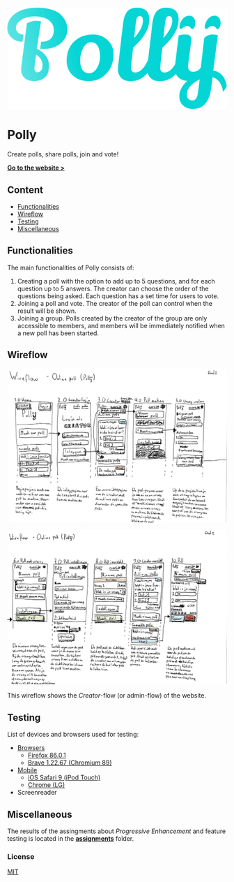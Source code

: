 ![Polly website logo](/assignments/opd-3/polly.png)

# Polly

Create polls, share polls, join and vote!

[**Go to the website >**](https://polly-y.herokuapp.com/)

## Content

* [Functionalities](#functionalities)
* [Wireflow](#wireflow)
* [Testing](#testing)
* [Miscellaneous](#Miscellaneous)

## Functionalities

The main functionalities of Polly consists of:

1. Creating a poll with the option to add up to 5 questions, and for each question up to 5 answers. The creator can choose the order of the questions being asked. Each question has a set time for users to vote.
2. Joining a poll and vote. The creator of the poll can control when the result will be shown.
3. Joining a group. Polls created by the creator of the group are only accessible to members, and members will be immediately notified when a new poll has been started.

## Wireflow

![Wireflow of the website showing the first five screens with descriptions below each screen.](assignments/opd-3/wireflow/polly-wireflow-1.jpg)

![Wireflow of the website showing the last five screens with descriptions below each screen.](assignments/opd-3/wireflow/polly-wireflow-2.jpg)

This wireflow shows the *Creator*-flow (or admin-flow) of the website.

## Testing

List of devices and browsers used for testing:

* [Browsers](#browsers)
	* [Firefox 86.0.1](#firefox)
	* [Brave 1.22.67 (Chromium 89)](#brave)
* [Mobile](#mobile)
	* [iOS Safari 9 (iPod Touch)](#ios-safari-9)
	* [Chrome (LG)](#chrome)
* Screenreader

## Miscellaneous

The results of the assingments about *Progressive Enhancement* and feature testing is located in the [**assignments**](/assignments) folder.

### License

[MIT](LICENSE)
